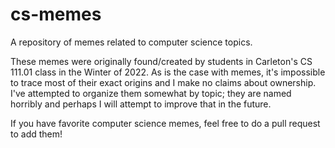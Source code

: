 # cs-memes
A repository of memes related to computer science topics.

These memes were originally found/created by students in Carleton's CS 111.01 class in the Winter of 2022.
As is the case with memes, it's impossible to trace most of their exact origins and I make no claims about ownership.
I've attempted to organize them somewhat by topic; they are named horribly and perhaps I will attempt to improve that in the future.

If you have favorite computer science memes, feel free to do a pull request to add them!